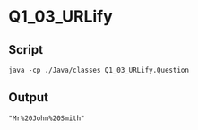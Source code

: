 # Q1_03_URLify

## Script

```script
java -cp ./Java/classes Q1_03_URLify.Question
```

## Output

```txt
"Mr%20John%20Smith"
```
